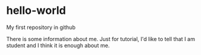 # hello-world
My first repository in github

There is some information about me. Just for tutorial, I'd like to tell that I am student and I think it is enough about me.
